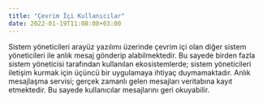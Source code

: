 ```yaml
---
title: "Çevrim İçi Kullanıcılar"
date: 2022-01-19T11:08:08+03:00
---
```


Sistem yöneticileri arayüz yazılımı üzerinde  çevrim içi olan   diğer sistem yöneticileri ile anlık mesaj gönderip alabilmektedir.
Bu sayede birden fazla sistem yöneticisi tarafından kullanılan  ekosistemlerde; sistem yöneticileri iletişim kurmak için üçüncü bir uygulamaya ihtiyaç duymamaktadır.
Anlık mesajlaşma servisi;  gerçek zamanlı gelen mesajları  veritabına kayıt etmektedir. Bu sayede kullanıcılar mesajlarını geri okuyabilir.